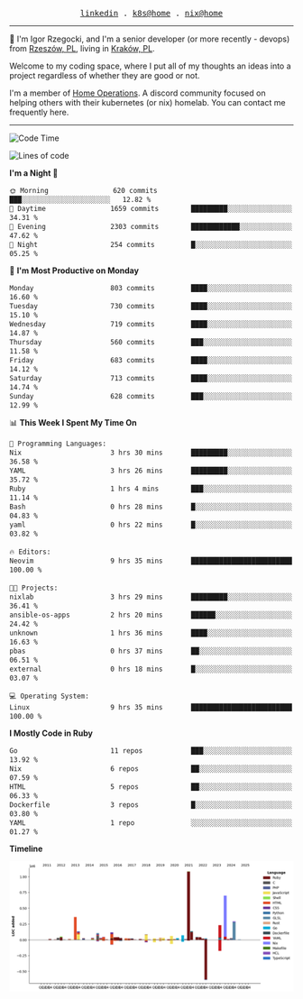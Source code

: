 <p align="center">
  <samp>
    <a href="https://www.linkedin.com/in/ajgon">linkedin</a> .
    <a href="https://github.com/deedee-ops/k8s-gitops">k8s@home</a> .
    <a href="https://github.com/deedee-ops/nixlab">nix@home</a>
  </samp>
</p>

----------------------------------------------------------------

:wave: I'm Igor Rzegocki, and I'm a senior developer (or more recently - devops) from [Rzeszów, PL](https://en.wikipedia.org/wiki/Rzesz%C3%B3w), living in [Kraków, PL](https://en.wikipedia.org/wiki/Krak%C3%B3w).

Welcome to my coding space, where I put all of my thoughts an ideas into a project regardless of whether they are good or not.

I'm a member of [Home Operations](https://discord.gg/home-operations). A discord community focused on helping others with their kubernetes (or nix) homelab. You can contact me frequently here.

----------------------------------------------------------------

<!--START_SECTION:waka-->
![Code Time](http://img.shields.io/badge/Code%20Time-271%20hrs%2043%20mins-blue)

![Lines of code](https://img.shields.io/badge/From%20Hello%20World%20I%27ve%20Written-4.1%20million%20lines%20of%20code-blue)

**I'm a Night 🦉** 

```text
🌞 Morning                620 commits         ███░░░░░░░░░░░░░░░░░░░░░░   12.82 % 
🌆 Daytime                1659 commits        █████████░░░░░░░░░░░░░░░░   34.31 % 
🌃 Evening                2303 commits        ████████████░░░░░░░░░░░░░   47.62 % 
🌙 Night                  254 commits         █░░░░░░░░░░░░░░░░░░░░░░░░   05.25 % 
```
📅 **I'm Most Productive on Monday** 

```text
Monday                   803 commits         ████░░░░░░░░░░░░░░░░░░░░░   16.60 % 
Tuesday                  730 commits         ████░░░░░░░░░░░░░░░░░░░░░   15.10 % 
Wednesday                719 commits         ████░░░░░░░░░░░░░░░░░░░░░   14.87 % 
Thursday                 560 commits         ███░░░░░░░░░░░░░░░░░░░░░░   11.58 % 
Friday                   683 commits         ████░░░░░░░░░░░░░░░░░░░░░   14.12 % 
Saturday                 713 commits         ████░░░░░░░░░░░░░░░░░░░░░   14.74 % 
Sunday                   628 commits         ███░░░░░░░░░░░░░░░░░░░░░░   12.99 % 
```


📊 **This Week I Spent My Time On** 

```text
💬 Programming Languages: 
Nix                      3 hrs 30 mins       █████████░░░░░░░░░░░░░░░░   36.58 % 
YAML                     3 hrs 26 mins       █████████░░░░░░░░░░░░░░░░   35.72 % 
Ruby                     1 hrs 4 mins        ███░░░░░░░░░░░░░░░░░░░░░░   11.14 % 
Bash                     0 hrs 28 mins       █░░░░░░░░░░░░░░░░░░░░░░░░   04.83 % 
yaml                     0 hrs 22 mins       █░░░░░░░░░░░░░░░░░░░░░░░░   03.82 % 

🔥 Editors: 
Neovim                   9 hrs 35 mins       █████████████████████████   100.00 % 

🐱‍💻 Projects: 
nixlab                   3 hrs 29 mins       █████████░░░░░░░░░░░░░░░░   36.41 % 
ansible-os-apps          2 hrs 20 mins       ██████░░░░░░░░░░░░░░░░░░░   24.42 % 
unknown                  1 hrs 36 mins       ████░░░░░░░░░░░░░░░░░░░░░   16.63 % 
pbas                     0 hrs 37 mins       ██░░░░░░░░░░░░░░░░░░░░░░░   06.51 % 
external                 0 hrs 18 mins       █░░░░░░░░░░░░░░░░░░░░░░░░   03.07 % 

💻 Operating System: 
Linux                    9 hrs 35 mins       █████████████████████████   100.00 % 
```

**I Mostly Code in Ruby** 

```text
Go                       11 repos            ███░░░░░░░░░░░░░░░░░░░░░░   13.92 % 
Nix                      6 repos             ██░░░░░░░░░░░░░░░░░░░░░░░   07.59 % 
HTML                     5 repos             ██░░░░░░░░░░░░░░░░░░░░░░░   06.33 % 
Dockerfile               3 repos             █░░░░░░░░░░░░░░░░░░░░░░░░   03.80 % 
YAML                     1 repo              ░░░░░░░░░░░░░░░░░░░░░░░░░   01.27 % 
```



**Timeline**

![Lines of Code chart](https://raw.githubusercontent.com/ajgon/ajgon/master/assets/bar_graph.png)


<!--END_SECTION:waka-->
